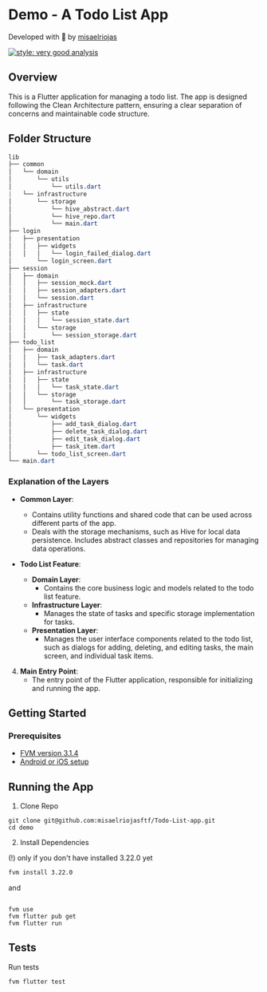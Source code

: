 
# Demo - A Todo List App

Developed with 💙  by [misaelriojas](https://github.com/misaelriojasftf)

 [![style: very good analysis](https://img.shields.io/badge/style-very_good_analysis-B22C89.svg)](https://pub.dev/packages/very_good_analysis)

## Overview

This is a Flutter application for managing a todo list. The app is designed following the Clean Architecture pattern, ensuring a clear separation of concerns and maintainable code structure.

## Folder Structure
```css
lib
├── common
│   └── domain
│       └── utils
│           └── utils.dart
|   └── infrastructure
│       └── storage
│           └── hive_abstract.dart
│           └── hive_repo.dart
│           └── main.dart
├── login
│   ├── presentation
│   │   ├── widgets
│   │   │   └── login_failed_dialog.dart
│       └── login_screen.dart
├── session
│   ├── domain
│   │   ├── session_mock.dart
│   │   ├── session_adapters.dart
│   │   └── session.dart
│   ├── infrastructure
│   │   ├── state
│   │   │   └── session_state.dart
│   │   └── storage
│   │       └── session_storage.dart
├── todo_list
│   ├── domain
│   │   ├── task_adapters.dart
│   │   └── task.dart
│   ├── infrastructure
│   │   ├── state
│   │   │   └── task_state.dart
│   │   └── storage
│   │       └── task_storage.dart
│   └── presentation
│       └── widgets
│           ├── add_task_dialog.dart
│           ├── delete_task_dialog.dart
│           ├── edit_task_dialog.dart
│           ├── task_item.dart
│       └── todo_list_screen.dart
└── main.dart
```


### Explanation of the Layers

- **Common Layer**:
   - Contains utility functions and shared code that can be used across different parts of the app.
  - Deals with the storage mechanisms, such as Hive for local data persistence. Includes abstract classes and repositories for managing data operations.

- **Todo List Feature**:
   - **Domain Layer**:
     - Contains the core business logic and models related to the todo list feature.
   - **Infrastructure Layer**:
     - Manages the state of tasks and specific storage implementation for tasks.
   - **Presentation Layer**:
     - Manages the user interface components related to the todo list, such as dialogs for adding, deleting, and editing tasks, the main screen, and individual task items.

4. **Main Entry Point**:
   - The entry point of the Flutter application, responsible for initializing and running the app.

## Getting Started

### Prerequisites

- [FVM version 3.1.4](https://fvm.app/documentation/getting-started/installation)
- [Android or iOS setup](https://docs.flutter.dev/get-started/install)

## Running the App

1. Clone Repo

```fish
git clone git@github.com:misaelriojasftf/Todo-List-app.git
cd demo
```

2. Install Dependencies

(!) only if you don't have installed 3.22.0 yet

```bash
fvm install 3.22.0  
```

and

```fish

fvm use
fvm flutter pub get 
fvm flutter run 
```

## Tests

Run tests 

```bash
fvm flutter test 
```